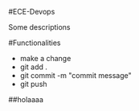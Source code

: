 #ECE-Devops

Some descriptions

#Functionalities

- make a change
- git add .
- git commit -m "commit message"
- git push

##holaaaa
